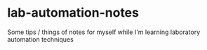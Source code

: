 # lab-automation-notes
Some tips / things of notes for myself while I'm learning laboratory automation techniques
